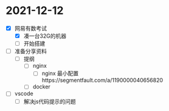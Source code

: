 # 2021-12-12
 - [x] 网易有数考试
   - [x] 凑一台32G的机器
   - [ ] 开始搭建
 - [ ] 准备分享资料
   - [ ] 提纲
     - [ ] nginx
       - [ ] nginx 最小配置https://segmentfault.com/a/1190000040656820
     - [ ] docker
 - [ ] vscode
   - [ ] 解决js代码提示的问题